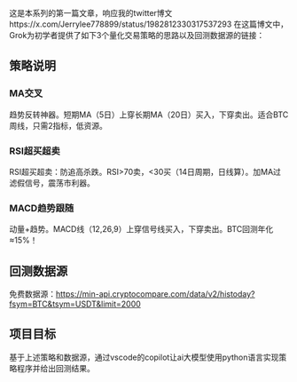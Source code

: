 
这是本系列的第一篇文章，响应我的twitter博文https://x.com/Jerrylee778899/status/1982812330317537293
在这篇博文中，Grok为初学者提供了如下3个量化交易策略的思路以及回测数据源的链接：
## 策略说明
### MA交叉
趋势反转神器。短期MA（5日）上穿长期MA（20日）买入，下穿卖出。适合BTC周线，只需2指标，低资源。
### RSI超买超卖
RSI超买超卖：防追高杀跌。RSI>70卖，<30买（14日周期，日线算）。加MA过滤假信号，震荡市利器。
### MACD趋势跟随
动量+趋势。MACD线（12,26,9）上穿信号线买入，下穿卖出。BTC回测年化≈15%！

## 回测数据源
免费数据源：https://min-api.cryptocompare.com/data/v2/histoday?fsym=BTC&tsym=USDT&limit=2000

## 项目目标
基于上述策略和数据源，通过vscode的copilot让ai大模型使用python语言实现策略程序并给出回测结果。



